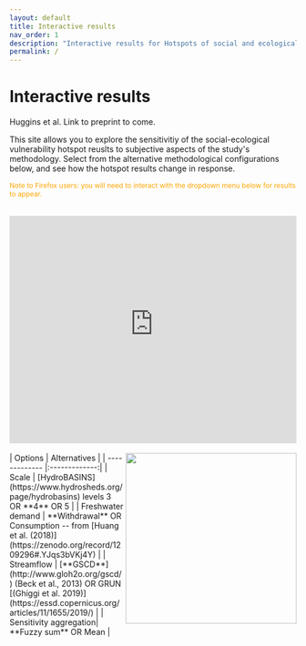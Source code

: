 ```yaml
---
layout: default
title: Interactive results  
nav_order: 1
description: "Interactive results for Hotspots of social and ecological impacts from freshwater stress and storage loss."
permalink: /
---
```


# Interactive results
Huggins et al. Link to preprint to come.
<br/>

This site allows you to explore the sensitivitiy of the social-ecological vulnerability hotspot reuslts to subjective aspects of the study's methodology. Select from the alternative methodological configurations below, and see how the hotspot results change in response. 

<font style='font-size:12px' color='orange'> Note to Firefox users: you will need to interact with the dropdown menu below for results to appear. </font> 

<br/>

<iframe src="https://xanderhuggins.shinyapps.io/Hotspot-web-app/" width="100%" height="400px" frameBorder="0" ></iframe>
<br/> <br/> 
<img src="https://raw.githubusercontent.com/XanderHuggins/Hotspots/master/assets/WebApp_legend.png" 
  width="300" align="right"/>
| Options        | Alternatives | 
| ------------- |:-------------:| 
| Scale  | [HydroBASINS](https://www.hydrosheds.org/page/hydrobasins) levels 3 OR **4** OR 5 | 
| Freshwater demand   | **Withdrawal** OR Consumption -- from [Huang et al. (2018)](https://zenodo.org/record/1209296#.YJqs3bVKj4Y) | 
| Streamflow | [**GSCD**](http://www.gloh2o.org/gscd/) (Beck et al., 2013) OR GRUN [(Ghiggi et al. 2019)](https://essd.copernicus.org/articles/11/1655/2019/) |
| Sensitivity aggregation| **Fuzzy sum** OR Mean | 
